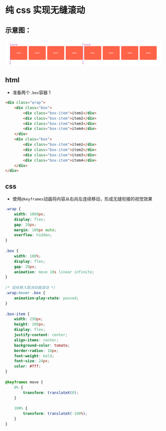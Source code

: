 # 纯 css 实现无缝滚动

## 示意图：

![image-20240131182111821](/public/sundries/纯css无缝滚动示意图.jpg)

## html

- 准备两个`.box`容器 1

```html
<div class="wrap">
	<div class="box">
		<div class="box-item">item1</div>
		<div class="box-item">item2</div>
		<div class="box-item">item3</div>
		<div class="box-item">item4</div>
	</div>
	<div class="box">
		<div class="box-item">item1</div>
		<div class="box-item">item2</div>
		<div class="box-item">item3</div>
		<div class="box-item">item4</div>
	</div>
</div>
```

## css

- 使用`@keyframes`动画将内容从右向左连续移动，形成无缝衔接的视觉效果

```css
.wrap {
	width: 1060px;
	display: flex;
	gap: 20px;
	margin: 100px auto;
	overflow: hidden;
}

.box {
	width: 100%;
	display: flex;
	gap: 20px;
	animation: move 10s linear infinite;
}

/* 鼠标移入取消动画滚动 */
.wrap:hover .box {
	animation-play-state: paused;
}

.box-item {
	width: 250px;
	height: 200px;
	display: flex;
	justify-content: center;
	align-items: center;
	background-color: tomato;
	border-radius: 10px;
	font-weight: bold;
	font-size: 24px;
	color: #fff;
}

@keyframes move {
	0% {
		transform: translateX(0);
	}

	100% {
		transform: translateX(-100%);
	}
}
```

